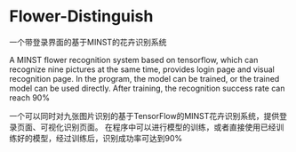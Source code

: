 # Flower-Distinguish
一个带登录界面的基于MINST的花卉识别系统

A MINST flower recognition system based on tensorflow, which can recognize nine pictures at the same time, provides login page and visual recognition page.
In the program, the model can be trained, or the trained model can be used directly. After training, the recognition success rate can reach 90%

一个可以同时对九张图片识别的基于TensorFlow的MINST花卉识别系统，提供登录页面、可视化识别页面。
在程序中可以进行模型的训练，或者直接使用已经训练好的模型，经过训练后，识别成功率可达到90%
